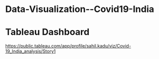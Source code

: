 # Data-Visualization--Covid19-India

# Tableau Dashboard
https://public.tableau.com/app/profile/sahil.kadu/viz/Covid-19_India_analysis/Story1

